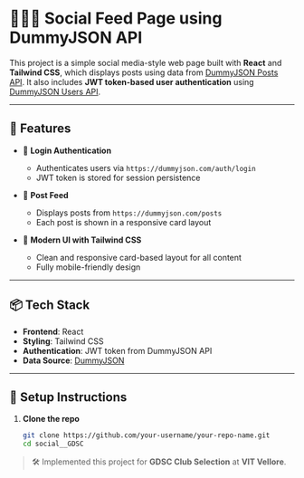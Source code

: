 # 🧑‍🤝‍🧑 Social Feed Page using DummyJSON API

This project is a simple social media-style web page built with **React** and **Tailwind CSS**, which displays posts using data from [DummyJSON Posts API](https://dummyjson.com/posts). It also includes **JWT token-based user authentication** using [DummyJSON Users API](https://dummyjson.com/users).

---

## 🚀 Features

- 🔐 **Login Authentication**
  - Authenticates users via `https://dummyjson.com/auth/login`
  - JWT token is stored for session persistence

- 📰 **Post Feed**
  - Displays posts from `https://dummyjson.com/posts`
  - Each post is shown in a responsive card layout

- 💅 **Modern UI with Tailwind CSS**
  - Clean and responsive card-based layout for all content
  - Fully mobile-friendly design

---

## 📦 Tech Stack

- **Frontend**: React
- **Styling**: Tailwind CSS
- **Authentication**: JWT token from DummyJSON API
- **Data Source**: [DummyJSON](https://dummyjson.com)

---

## 🔧 Setup Instructions

1. **Clone the repo**
   ```bash
   git clone https://github.com/your-username/your-repo-name.git
   cd social__GDSC

> 🛠️ Implemented this project for **GDSC Club Selection** at **VIT Vellore**.

